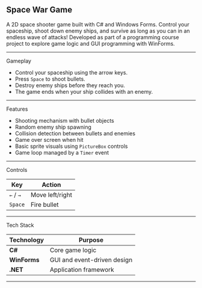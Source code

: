 Space War Game
---
A 2D space shooter game built with C# and Windows Forms. Control your spaceship, shoot down enemy ships, and survive as long as you can in an endless wave of attacks!
Developed as part of a programming course project to explore game logic and GUI programming with WinForms.

---
Gameplay
- Control your spaceship using the arrow keys.
- Press `Space` to shoot bullets.
- Destroy enemy ships before they reach you.
- The game ends when your ship collides with an enemy.
---
Features
- Shooting mechanism with bullet objects
- Random enemy ship spawning
- Collision detection between bullets and enemies
- Game over screen when hit
- Basic sprite visuals using `PictureBox` controls
- Game loop managed by a `Timer` event
---
Controls

| Key        | Action           |
|------------|------------------|
| `←` / `→`   | Move left/right  |
| `Space`    | Fire bullet       |

---
Tech Stack

| Technology     | Purpose                      |
|----------------|------------------------------|
| **C#**         | Core game logic               |
| **WinForms**   | GUI and event-driven design   |
| **.NET**       | Application framework         |

---

